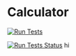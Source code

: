 # Calculator

[![Run Tests](https://img.shields.io/badge/Run%20Tests-Click%20Here-brightgreen)](../../actions/workflows/pytest.yml)

[![Run Tests Status](https://github.com/gauravpatel67/calculator/actions/workflows/pytest.yml/badge.svg?branch=master)](https://github.com/gauravpatel67/calculator/actions/workflows/pytest.yml)
hi
